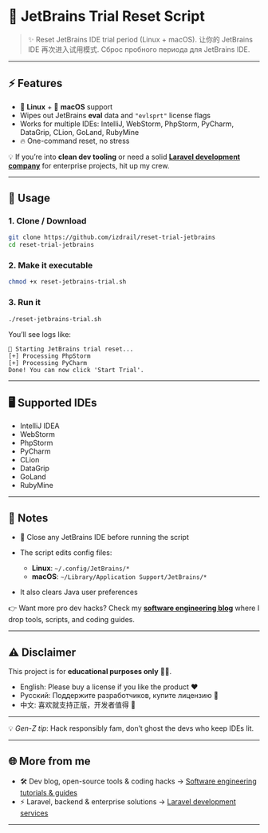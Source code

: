 
# 🧼 JetBrains Trial Reset Script

> ✨ Reset JetBrains IDE trial period (Linux + macOS).
> 让你的 JetBrains IDE 再次进入试用模式.
> Сброс пробного периода для JetBrains IDE.

---

## ⚡ Features

* 🐧 **Linux** + 🍎 **macOS** support
* Wipes out JetBrains **eval** data and `"evlsprt"` license flags
* Works for multiple IDEs: IntelliJ, WebStorm, PhpStorm, PyCharm, DataGrip, CLion, GoLand, RubyMine
* 🔥 One-command reset, no stress

💡 If you’re into **clean dev tooling** or need a solid **[Laravel development company](https://laravelcompany.com)** for enterprise projects, hit up my crew.

---

## 🚀 Usage

### 1. Clone / Download

```bash
git clone https://github.com/izdrail/reset-trial-jetbrains
cd reset-trial-jetbrains
```

### 2. Make it executable

```bash
chmod +x reset-jetbrains-trial.sh
```

### 3. Run it

```bash
./reset-jetbrains-trial.sh
```

You’ll see logs like:

```
🚀 Starting JetBrains trial reset...
[+] Processing PhpStorm
[+] Processing PyCharm
Done! You can now click 'Start Trial'.
```

---

## 🖥 Supported IDEs

* IntelliJ IDEA
* WebStorm
* PhpStorm
* PyCharm
* CLion
* DataGrip
* GoLand
* RubyMine

---

## 📌 Notes

* 🛑 Close any JetBrains IDE before running the script
* The script edits config files:

    * **Linux**: `~/.config/JetBrains/*`
    * **macOS**: `~/Library/Application Support/JetBrains/*`
* It also clears Java user preferences

👉 Want more pro dev hacks? Check my **[software engineering blog](https://izdrail.com)** where I drop tools, scripts, and coding guides.

---

## ⚠️ Disclaimer

This project is for **educational purposes only** 🧑‍🎓.

* English: Please buy a license if you like the product ❤️
* Русский: Поддержите разработчиков, купите лицензию 💸
* 中文: 喜欢就支持正版，开发者值得 🐉

---

💡 *Gen-Z tip*: Hack responsibly fam, don’t ghost the devs who keep IDEs lit.

---

## 🌐 More from me

* 🛠️ Dev blog, open-source tools & coding hacks → [Software engineering tutorials & guides](https://izdrail.com)
* ⚡ Laravel, backend & enterprise solutions → [Laravel development services](https://laravelcompany.com)

---